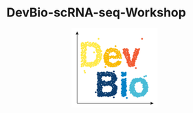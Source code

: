 # DevBio-scRNA-seq-Workshop

<center><img src="https://raw.githubusercontent.com/oligomyeggo/DevBio-scRNA-seq-Workshop/main/img/devbioscrnaseqworkshoplogo.png?token=ADDSPGS7HEMEBICZFQP3BWLBJ66WO" width="200">